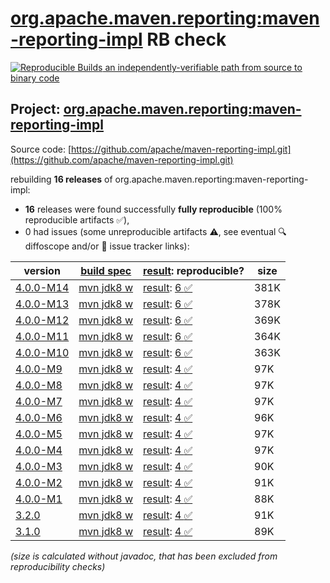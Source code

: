 [org.apache.maven.reporting:maven-reporting-impl](https://central.sonatype.com/artifact/org.apache.maven.reporting/maven-reporting-impl/versions) RB check
=======

[![Reproducible Builds](https://reproducible-builds.org/images/logos/rb.svg) an independently-verifiable path from source to binary code](https://reproducible-builds.org/)

## Project: [org.apache.maven.reporting:maven-reporting-impl](https://central.sonatype.com/artifact/org.apache.maven.reporting/maven-reporting-impl/versions)

Source code: [https://github.com/apache/maven-reporting-impl.git](https://github.com/apache/maven-reporting-impl.git)

rebuilding **16 releases** of org.apache.maven.reporting:maven-reporting-impl:
- **16** releases were found successfully **fully reproducible** (100% reproducible artifacts :white_check_mark:),
- 0 had issues (some unreproducible artifacts :warning:, see eventual :mag: diffoscope and/or :memo: issue tracker links):

| version | [build spec](/BUILDSPEC.md) | [result](https://reproducible-builds.org/docs/jvm/): reproducible? | size |
| -- | --------- | ------ | -- |
| [4.0.0-M14](https://central.sonatype.com/artifact/org.apache.maven.reporting/maven-reporting-impl/4.0.0-M14/pom) | [mvn jdk8 w](maven-reporting-impl-4.0.0-M14.buildspec) | [result](maven-reporting-impl-4.0.0-M14.buildinfo): [6 :white_check_mark: ](maven-reporting-impl-4.0.0-M14.buildcompare) | 381K |
| [4.0.0-M13](https://central.sonatype.com/artifact/org.apache.maven.reporting/maven-reporting-impl/4.0.0-M13/pom) | [mvn jdk8 w](maven-reporting-impl-4.0.0-M13.buildspec) | [result](maven-reporting-impl-4.0.0-M13.buildinfo): [6 :white_check_mark: ](maven-reporting-impl-4.0.0-M13.buildcompare) | 378K |
| [4.0.0-M12](https://central.sonatype.com/artifact/org.apache.maven.reporting/maven-reporting-impl/4.0.0-M12/pom) | [mvn jdk8 w](maven-reporting-impl-4.0.0-M12.buildspec) | [result](maven-reporting-impl-4.0.0-M12.buildinfo): [6 :white_check_mark: ](maven-reporting-impl-4.0.0-M12.buildcompare) | 369K |
| [4.0.0-M11](https://central.sonatype.com/artifact/org.apache.maven.reporting/maven-reporting-impl/4.0.0-M11/pom) | [mvn jdk8 w](maven-reporting-impl-4.0.0-M11.buildspec) | [result](maven-reporting-impl-4.0.0-M11.buildinfo): [6 :white_check_mark: ](maven-reporting-impl-4.0.0-M11.buildcompare) | 364K |
| [4.0.0-M10](https://central.sonatype.com/artifact/org.apache.maven.reporting/maven-reporting-impl/4.0.0-M10/pom) | [mvn jdk8 w](maven-reporting-impl-4.0.0-M10.buildspec) | [result](maven-reporting-impl-4.0.0-M10.buildinfo): [6 :white_check_mark: ](maven-reporting-impl-4.0.0-M10.buildcompare) | 363K |
| [4.0.0-M9](https://central.sonatype.com/artifact/org.apache.maven.reporting/maven-reporting-impl/4.0.0-M9/pom) | [mvn jdk8 w](maven-reporting-impl-4.0.0-M9.buildspec) | [result](maven-reporting-impl-4.0.0-M9.buildinfo): [4 :white_check_mark: ](maven-reporting-impl-4.0.0-M9.buildcompare) | 97K |
| [4.0.0-M8](https://central.sonatype.com/artifact/org.apache.maven.reporting/maven-reporting-impl/4.0.0-M8/pom) | [mvn jdk8 w](maven-reporting-impl-4.0.0-M8.buildspec) | [result](maven-reporting-impl-4.0.0-M8.buildinfo): [4 :white_check_mark: ](maven-reporting-impl-4.0.0-M8.buildcompare) | 97K |
| [4.0.0-M7](https://central.sonatype.com/artifact/org.apache.maven.reporting/maven-reporting-impl/4.0.0-M7/pom) | [mvn jdk8 w](maven-reporting-impl-4.0.0-M7.buildspec) | [result](maven-reporting-impl-4.0.0-M7.buildinfo): [4 :white_check_mark: ](maven-reporting-impl-4.0.0-M7.buildcompare) | 97K |
| [4.0.0-M6](https://central.sonatype.com/artifact/org.apache.maven.reporting/maven-reporting-impl/4.0.0-M6/pom) | [mvn jdk8 w](maven-reporting-impl-4.0.0-M6.buildspec) | [result](maven-reporting-impl-4.0.0-M6.buildinfo): [4 :white_check_mark: ](maven-reporting-impl-4.0.0-M6.buildcompare) | 96K |
| [4.0.0-M5](https://central.sonatype.com/artifact/org.apache.maven.reporting/maven-reporting-impl/4.0.0-M5/pom) | [mvn jdk8 w](maven-reporting-impl-4.0.0-M5.buildspec) | [result](maven-reporting-impl-4.0.0-M5.buildinfo): [4 :white_check_mark: ](maven-reporting-impl-4.0.0-M5.buildcompare) | 97K |
| [4.0.0-M4](https://central.sonatype.com/artifact/org.apache.maven.reporting/maven-reporting-impl/4.0.0-M4/pom) | [mvn jdk8 w](maven-reporting-impl-4.0.0-M4.buildspec) | [result](maven-reporting-impl-4.0.0-M4.buildinfo): [4 :white_check_mark: ](maven-reporting-impl-4.0.0-M4.buildcompare) | 97K |
| [4.0.0-M3](https://central.sonatype.com/artifact/org.apache.maven.reporting/maven-reporting-impl/4.0.0-M3/pom) | [mvn jdk8 w](maven-reporting-impl-4.0.0-M3.buildspec) | [result](maven-reporting-impl-4.0.0-M3.buildinfo): [4 :white_check_mark: ](maven-reporting-impl-4.0.0-M3.buildcompare) | 90K |
| [4.0.0-M2](https://central.sonatype.com/artifact/org.apache.maven.reporting/maven-reporting-impl/4.0.0-M2/pom) | [mvn jdk8 w](maven-reporting-impl-4.0.0-M2.buildspec) | [result](maven-reporting-impl-4.0.0-M2.buildinfo): [4 :white_check_mark: ](maven-reporting-impl-4.0.0-M2.buildcompare) | 91K |
| [4.0.0-M1](https://central.sonatype.com/artifact/org.apache.maven.reporting/maven-reporting-impl/4.0.0-M1/pom) | [mvn jdk8 w](maven-reporting-impl-4.0.0-M1.buildspec) | [result](maven-reporting-impl-4.0.0-M1.buildinfo): [4 :white_check_mark: ](maven-reporting-impl-4.0.0-M1.buildcompare) | 88K |
| [3.2.0](https://central.sonatype.com/artifact/org.apache.maven.reporting/maven-reporting-impl/3.2.0/pom) | [mvn jdk8 w](maven-reporting-impl-3.2.0.buildspec) | [result](maven-reporting-impl-3.2.0.buildinfo): [4 :white_check_mark: ](maven-reporting-impl-3.2.0.buildcompare) | 91K |
| [3.1.0](https://central.sonatype.com/artifact/org.apache.maven.reporting/maven-reporting-impl/3.1.0/pom) | [mvn jdk8 w](maven-reporting-impl-3.1.0.buildspec) | [result](maven-reporting-impl-3.1.0.buildinfo): [4 :white_check_mark: ](maven-reporting-impl-3.1.0.buildcompare) | 89K |

<i>(size is calculated without javadoc, that has been excluded from reproducibility checks)</i>
